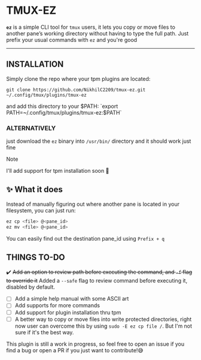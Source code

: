 # TMUX-EZ
**`ez`** is a simple CLI tool for `tmux` users, it lets you copy or move files to another pane’s working directory without having to type the full path. Just prefix your usual commands with `ez` and you're good

---

## INSTALLATION

Simply clone the repo where your tpm plugins are located: 

`git clone https://github.com/NikhilC2209/tmux-ez.git ~/.config/tmux/plugins/tmux-ez` 

and add this directory to your $PATH: `export PATH=~/.config/tmux/plugins/tmux-ez:$PATH`

### ALTERNATIVELY
just download the `ez` binary into `/usr/bin/` directory and it should work just fine 

> [!NOTE]  
> I'll add support for tpm installation soon 👀

## ✨ What it does

Instead of manually figuring out where another pane is located in your filesystem, you can just run:

```bash
ez cp <file> @<pane_id>
ez mv <file> @<pane_id>
```

You can easily find out the destination pane_id using `Prefix + q`

## THINGS TO-DO

:heavy_check_mark: ~~Add an option to review path before executing the command, and `-f` flag to override it~~ Added a `--safe` flag to review command before executing it, disabled by default. 
- [ ] Add a simple help manual with some ASCII art
- [ ] Add supports for more commands
- [ ] Add support for plugin installation thru tpm
- [ ] A better way to copy or move files into write protected directories, right now user can overcome this by using `sudo -E ez cp file /`. But I'm not sure if it's the best way.

This plugin is still a work in progress, so feel free to open an issue if you find a bug or open a PR if you just want to contribute!😅 
